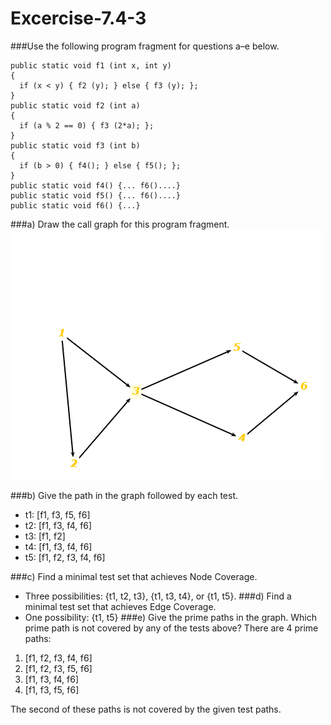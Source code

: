 # Excercise-7.4-3
###Use the following program fragment for questions a–e below.

```
public static void f1 (int x, int y)
{
  if (x < y) { f2 (y); } else { f3 (y); };
}
public static void f2 (int a)
{
  if (a % 2 == 0) { f3 (2*a); };
}
public static void f3 (int b)
{
  if (b > 0) { f4(); } else { f5(); };
}
public static void f4() {... f6()....}
public static void f5() {... f6()....}
public static void f6() {...}
```

###a) Draw the call graph for this program fragment.
![alt text](Ex7.4.3.png)

###b) Give the path in the graph followed by each test.
- t1: [f1, f3, f5, f6]
- t2: [f1, f3, f4, f6]
- t3: [f1, f2]
- t4: [f1, f3, f4, f6]
- t5: [f1, f2, f3, f4, f6]

###c) Find a minimal test set that achieves Node Coverage.
- Three possibilities: {t1, t2, t3}, {t1, t3, t4}, or {t1, t5}.
###d) Find a minimal test set that achieves Edge Coverage.
- One possibility: {t1, t5}
###e) Give the prime paths in the graph. Which prime path is not covered by any of the tests above?
There are 4 prime paths:
1. [f1, f2, f3, f4, f6]
2. [f1, f2, f3, f5, f6]
3. [f1, f3, f4, f6]
4. [f1, f3, f5, f6]

The second of these paths is not covered by the
given test paths.
